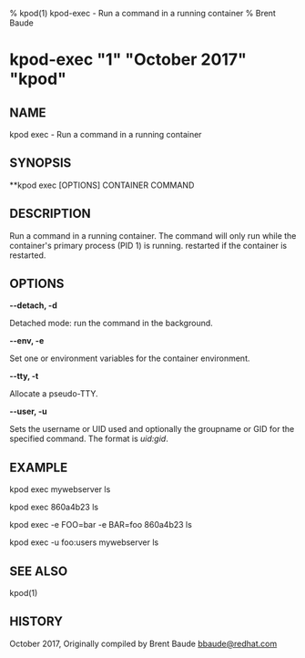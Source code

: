 % kpod(1) kpod-exec - Run a command in a running container
% Brent Baude
# kpod-exec "1" "October 2017" "kpod"

## NAME
kpod exec - Run a command in a running container

## SYNOPSIS
**kpod exec [OPTIONS] CONTAINER COMMAND

## DESCRIPTION
Run a command in a running container. The command will only run while the container's primary process (PID 1) is running.
restarted if the container is restarted.

## OPTIONS

**--detach, -d**

Detached mode: run the command in the background.

**--env, -e**

Set one or environment variables for the container environment.

**--tty, -t**

Allocate a pseudo-TTY.

**--user, -u**

Sets the username or UID used and optionally the groupname or GID for the specified command. The format is *uid:gid*.


## EXAMPLE

kpod exec mywebserver ls

kpod exec 860a4b23 ls

kpod exec -e FOO=bar -e BAR=foo 860a4b23 ls

kpod exec -u foo:users mywebserver ls

## SEE ALSO
kpod(1)

## HISTORY
October 2017, Originally compiled by Brent Baude <bbaude@redhat.com>
